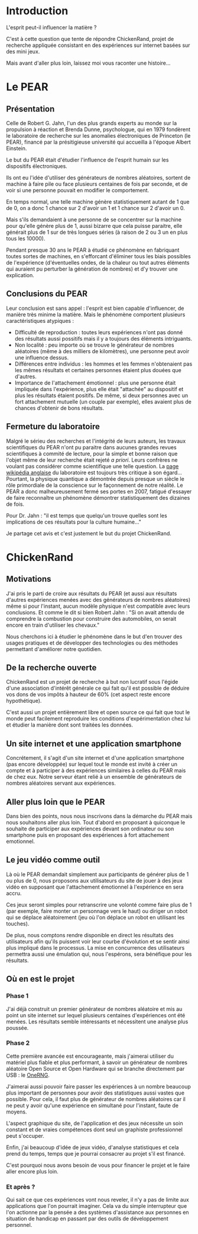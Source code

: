 # Introduction

L'esprit peut-il influencer la matière ?

C'est à cette question que tente de répondre ChickenRand, projet de recherche appliquée consistant en des expériences sur internet basées sur des mini jeux.

Mais avant d'aller plus loin, laissez moi vous raconter une histoire...

# Le PEAR

## Présentation

Celle de Robert G. Jahn, l'un des plus grands experts au monde sur la propulsion à réaction et Brenda Dunne, psychologue, qui en 1979 fondèrent le laboratoire de recherche sur les anomalies électroniques de Princeton (le PEAR), financé par la présitigieuse université qui accueilla à l'époque Albert Einstein.

Le but du PEAR était d'étudier l'influence de l'esprit humain sur les dispositifs électroniques.

Ils ont eu l'idée d'utiliser des générateurs de nombres aléatoires, sortent de machine à faire pile ou face plusieurs centaines de fois par seconde, et de voir si une personne pouvait en modifier le comportement.

En temps normal, une telle machine génère statistiquement autant de 1 que de 0, on a donc 1 chance sur 2 d'avoir un 1 et 1 chance sur 2 d'avoir un 0.

Mais s'ils demandaient à une personne de se concentrer sur la machine pour qu'elle génère plus de 1, aussi bizarre que cela puisse paraitre, elle générait plus de 1 sur de très longues séries (à raison de 2 ou 3 un en plus tous les 10000).

Pendant presque 30 ans le PEAR à étudié ce phénomène en fabriquant toutes sortes de machines, en s'efforcant d'éliminer tous les biais possibles de l'expérience (d'éventuelles ondes, de la chaleur ou tout autres éléments qui auraient pu perturber la génération de nombres) et d'y trouver une explication.

## Conclusions du PEAR

Leur conclusion est sans appel : l'esprit est bien capable d'influencer, de manière très minime la matière. 
Mais le phénomène comportent plusieurs caractéristiques atypiques :
* Difficulté de reproduction : toutes leurs expériences n'ont pas donné des résultats aussi possitifs mais il y a toujours des éléments intriguants.
* Non localité : peu importe où se trouve le générateur de nombres aléatoires (même à des milliers de kilomètres), une personne peut avoir une influence dessus.
* Différences entre individus : les hommes et les femmes n'obtenaient pas les mêmes résultats et certaines personnes étaient plus douées que d'autres.
* Importance de l'attachement émotionnel : plus une personne était impliquée dans l'expérience, plus elle était "attachée" au dispositif et plus les résultats étaient positifs. De même, si deux personnes avec un fort attachement mutuelle (un couple par exemple), elles avaient plus de chances d'obtenir de bons résultats.

## Fermeture du laboratoire

Malgré le sérieu des recherches et l'intégrité de leurs auteurs, les travaux scientifiques du PEAR n'ont pu paraitre dans aucunes grandes revues scientifiques à commité de lecture, pour la simple et bonne raison que l'objet même de leur recherche était rejeté *a priori*.
Leurs confrères ne voulant pas considérer comme scientifique une telle question.
La [page wikipédia anglaise](https://en.wikipedia.org/wiki/Princeton_Engineering_Anomalies_Research_Lab) du laboratoire est toujours très critique à son égard...
Pourtant, la physique quantique a démontrée depuis presque un siècle le rôle primordiale de la conscience sur le façonnement de notre réalité.
Le PEAR a donc malheureusement fermé ses portes en 2007, fatigué d'essayer de faire reconnaître un phénomène démontrer statistiquement des dizaines de fois.

Pour Dr. Jahn : "il est temps que quelqu'un trouve quelles sont les implications de ces résultats pour la culture humaine..."

Je partage cet avis et c'est justement le but du projet ChickenRand.

# ChickenRand

## Motivations

J'ai pris le parti de croire aux résultats du PEAR (et aussi aux résultats d'autres expériences menées avec des générateurs de nombres aléatoires) même si pour l'instant, aucun modèle physique n'est compatible avec leurs conclusions.
Et comme le dit si bien Robert Jahn : "Si on avait attendu de comprendre la combustion pour construire des automobiles, on serait encore en train d'utiliser les chevaux."

Nous cherchons ici à étudier le phénomène dans le but d'en trouver des usages pratiques et de développer des technologies ou des méthodes permettant d'améliorer notre quotidien.

## De la recherche ouverte

ChickenRand est un projet de recherche à but non lucratif sous l'égide d'une association d'intérêt générale ce qui fait qu'il est possible de déduire vos dons de vos impôts à hauteur de 60% (cet aspect reste encore hypothétique).

C'est aussi un projet entièrement libre et open source ce qui fait que tout le monde peut facilement reproduire les conditions d'expérimentation chez lui et étudier la manière dont sont traitées les données.

## Un site internet et une application smartphone

Concrétement, il s'agit d'un site internet et d'une application smartphone (pas encore développée) sur lequel tout le monde est invité à créer un compte et à participer à des expériences similaires à celles du PEAR mais de chez eux.
Notre serveur étant relié à un ensemble de générateurs de nombres aléatoires servant aux expériences.

## Aller plus loin que le PEAR

Dans bien des points, nous nous inscrivons dans la démarche du PEAR mais nous souhaitons aller plus loin. Tout d'abord en proposant à quiconque le souhaite de participer aux expériences devant son ordinateur ou son smartphone puis en proposant des expériences à fort attachement emotionnel.

## Le jeu vidéo comme outil

Là où le PEAR demandait simplement aux participants de générer plus de 1 ou plus de 0, nous proposons aux utilisateurs du site de jouer à des jeux vidéo en supposant que l'attachement émotionnel à l'expérience en sera accru.

Ces jeux seront simples pour retranscrire une volonté comme faire plus de 1 (par exemple, faire monter un personnage vers le haut) ou diriger un robot qui se déplace aléatoirement (jeu où l'on déplace un robot en utilisant les touches).

De plus, nous comptons rendre disponible en direct les résultats des utilisateurs afin qu'ils puissent voir leur courbe d'évolution et se sentir ainsi plus impliqué dans le processus. La mise en concurrence des utilisateurs permettra aussi une émulation qui, nous l'espérons, sera bénéfique pour les résultats.

## Où en est le projet

### Phase 1

J'ai déjà construit un premier générateur de nombres aléatoire et mis au point un site internet sur lequel plusieurs centaines d'expériences ont été menées. Les résultats semble intéressants et nécessitent une analyse plus poussée.

### Phase 2

Cette première avancée est encourageante, mais j'aimerai utiliser du matériel plus fiable et plus performant, à savoir un générateur de nombres aléatoire Open Source et Open Hardware qui se branche directement par USB : le [OneRNG](http://onerng.info/).

J'aimerai aussi pouvoir faire passer les expériences à un nombre beaucoup plus important de personnes pour avoir des statistiques aussi vastes que possible. Pour cela, il faut plus de générateur de nombres aléatoires car il ne peut y avoir qu'une expérience en simultané pour l'instant, faute de moyens.

L'aspect graphique du site, de l'application et des jeux nécessite un soin constant et de vraies compétences dont seul un graphiste professionnel peut s'occuper.

Enfin, j'ai beaucoup d'idée de jeux vidéo, d'analyse statistiques et cela prend du temps, temps que je pourrai consacrer au projet s'il est financé.

C'est pourquoi nous avons besoin de vous pour financer le projet et le faire aller encore plus loin.

### Et après ?

Qui sait ce que ces expériences vont nous reveler, il n'y a pas de limite aux applications que l'on pourrait imaginer. Cela va du simple interrupteur que l'on actionne par la pensée a des systèmes d'assistance aux personnes en situation de handicap en passant par des outils de développement personnel.